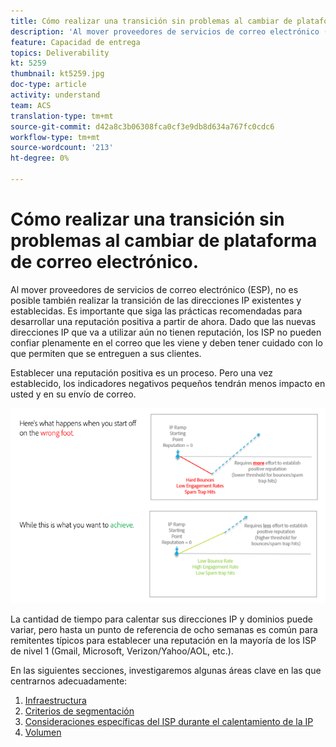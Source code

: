 ```yaml
---
title: Cómo realizar una transición sin problemas al cambiar de plataforma de correo electrónico.
description: 'Al mover proveedores de servicios de correo electrónico (ESP), no es posible también realizar la transición de las direcciones IP existentes y establecidas. Es importante que siga las prácticas recomendadas para desarrollar una reputación positiva a partir de ahora. '
feature: Capacidad de entrega
topics: Deliverability
kt: 5259
thumbnail: kt5259.jpg
doc-type: article
activity: understand
team: ACS
translation-type: tm+mt
source-git-commit: d42a8c3b06308fca0cf3e9db8d634a767fc0cdc6
workflow-type: tm+mt
source-wordcount: '213'
ht-degree: 0%

---
```



# Cómo realizar una transición sin problemas al cambiar de plataforma de correo electrónico.

Al mover proveedores de servicios de correo electrónico (ESP), no es posible también realizar la transición de las direcciones IP existentes y establecidas. Es importante que siga las prácticas recomendadas para desarrollar una reputación positiva a partir de ahora. Dado que las nuevas direcciones IP que va a utilizar aún no tienen reputación, los ISP no pueden confiar plenamente en el correo que les viene y deben tener cuidado con lo que permiten que se entreguen a sus clientes.

Establecer una reputación positiva es un proceso. Pero una vez establecido, los indicadores negativos pequeños tendrán menos impacto en usted y en su envío de correo.

![Proceso de transición](../assets/transition-process.png)

La cantidad de tiempo para calentar sus direcciones IP y dominios puede variar, pero hasta un punto de referencia de ocho semanas es común para remitentes típicos para establecer una reputación en la mayoría de los ISP de nivel 1 (Gmail, Microsoft, Verizon/Yahoo/AOL, etc.).

En las siguientes secciones, investigaremos algunas áreas clave en las que centrarnos adecuadamente:

1. [Infraestructura](/help/transition-process/infrastructure.md)
2. [Criterios de segmentación](/help/transition-process/targeting-criteria.md)
3. [Consideraciones específicas del ISP durante el calentamiento de la IP](/help/transition-process/isp-specific-considerations-during-ip-warming.md)
4. [Volumen](/help/transition-process/volume.md)
